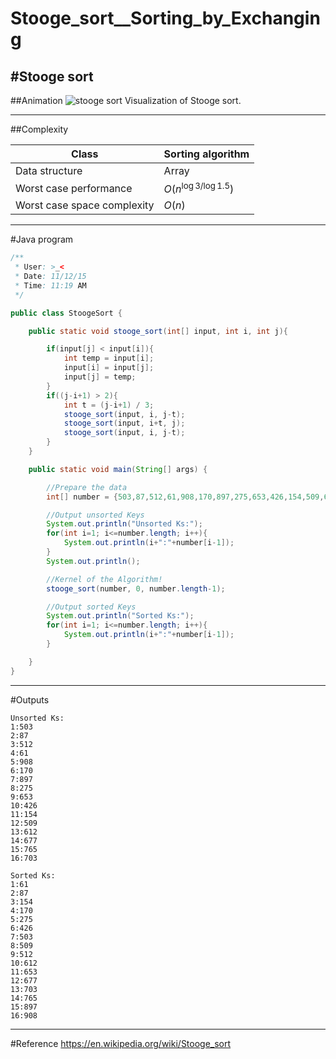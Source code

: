 # Stooge_sort__Sorting_by_Exchanging

﻿#Stooge sort
---
##Animation
![stooge sort](https://img-blog.csdn.net/20151112185804540)
Visualization of Stooge sort.

---
##Complexity

Class					|	Sorting algorithm
------						|	----
Data structure 				|	Array
Worst case performance 		|	$O(n^{\log3 / \log1.5})$
Worst case space complexity	|	$O(n)$


---
#Java program

```java
/**
 * User: >_<
 * Date: 11/12/15
 * Time: 11:19 AM
 */

public class StoogeSort {

    public static void stooge_sort(int[] input, int i, int j){

        if(input[j] < input[i]){
            int temp = input[i];
            input[i] = input[j];
            input[j] = temp;
        }
        if((j-i+1) > 2){
            int t = (j-i+1) / 3;
            stooge_sort(input, i, j-t);
            stooge_sort(input, i+t, j);
            stooge_sort(input, i, j-t);
        }
    }

    public static void main(String[] args) {

        //Prepare the data
        int[] number = {503,87,512,61,908,170,897,275,653,426,154,509,612,677,765,703};

        //Output unsorted Keys
        System.out.println("Unsorted Ks:");
        for(int i=1; i<=number.length; i++){
            System.out.println(i+":"+number[i-1]);
        }
        System.out.println();

        //Kernel of the Algorithm!
        stooge_sort(number, 0, number.length-1);

        //Output sorted Keys
        System.out.println("Sorted Ks:");
        for(int i=1; i<=number.length; i++){
            System.out.println(i+":"+number[i-1]);
        }

    }
}


```

---
#Outputs
```
Unsorted Ks:
1:503
2:87
3:512
4:61
5:908
6:170
7:897
8:275
9:653
10:426
11:154
12:509
13:612
14:677
15:765
16:703

Sorted Ks:
1:61
2:87
3:154
4:170
5:275
6:426
7:503
8:509
9:512
10:612
11:653
12:677
13:703
14:765
15:897
16:908
```

---
#Reference
https://en.wikipedia.org/wiki/Stooge_sort

